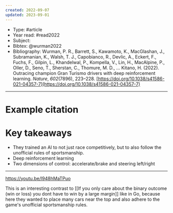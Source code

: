 ```yaml
---
created: 2022-09-07
updated: 2023-09-01
---
```


* Type: #article
* Year read: #read2022
* Subject:
* Bibtex: @wurman2022
* Bibliography: Wurman, P. R., Barrett, S., Kawamoto, K., MacGlashan, J., Subramanian, K., Walsh, T. J., Capobianco, R., Devlic, A., Eckert, F., Fuchs, F., Gilpin, L., Khandelwal, P., Kompella, V., Lin, H., MacAlpine, P., Oller, D., Seno, T., Sherstan, C., Thomure, M. D., … Kitano, H. (2022). Outracing champion Gran Turismo drivers with deep reinforcement learning. _Nature_, _602_(7896), 223–228. [https://doi.org/10.1038/s41586-021-04357-7](https://doi.org/10.1038/s41586-021-04357-7)
---
# Example citation


# Key takeaways
* They trained an AI to not just race competitively, but to also follow the unofficial rules of sportsmanship.
* Deep reinforcement learning
* Two dimensions of control: accelerate/brake and steering left/right

---

https://youtu.be/l948hMaTPuo

This is an interesting contrast to [[If you only care about the binary outcome (win or loss) you dont have to win by a large margin]] like in Go, because here they wanted to place many cars near the top and also adhere to the game's unofficial sportsmanship rules.